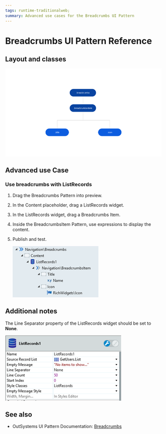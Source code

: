 ```yaml
---
tags: runtime-traditionalweb; 
summary: Advanced use cases for the Breadcrumbs UI Pattern
---
```


# Breadcrumbs UI Pattern Reference


## Layout and classes

![](<images/breadcrumbs-image-3.png>)

## Advanced use Case

### Use breadcrumbs with ListRecords

1. Drag the Breadcrumbs Pattern into preview.

1. In the Content placeholder, drag a ListRecords widget.

1. In the ListRecords widget, drag a Breadcrumbs Item.

1. Inside the BreadcrumbsItem Pattern, use expressions to display the content.

1. Publish and test.

    ![](<images/breadcrumbs-image-4.png>)

## Additional notes

The Line Separator property of the ListRecords widget should be set to **None**.

![](<images/breadcrumbs-image-5.png>)

 ## See also

* OutSystems UI Pattern Documentation: [Breadcrumbs](https://success.outsystems.com/Documentation/11/Developing_an_Application/Design_UI/Patterns/Using_Web_Patterns/Navigation/Breadcrumbs)

